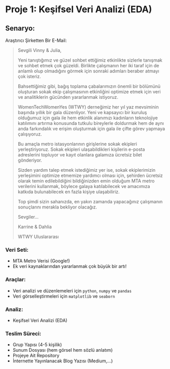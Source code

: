 # Proje 1: Keşifsel Veri Analizi (EDA)

## Senaryo:

Araştırıcı Şirketten Bir E-Mail:

> Sevgili Vinny & Julia,
>
> Yeni tanıştığımız ve güzel sohbet ettiğimiz etkinlikte sizlerle tanışmak ve sohbet etmek çok güzeldi. Birlikte çalışmanın her iki taraf için de anlamlı olup olmadığını görmek için sonraki adımları beraber atmayı çok isteriz.
>
> Bahsettiğimiz gibi, bağış toplama çabalarımızın önemli bir bölümünü oluşturan sokak ekip çalışmasının etkinliğini optimize etmek için veri ve analitiklerin gücünden yararlanmak istiyoruz.
>
> WomenTechWomenYes (WTWY) derneğimiz her yıl yaz mevsiminin başında yıllık bir gala düzenliyor. Yeni ve kapsayıcı bir kuruluş olduğumuz için gala ile hem etkinlik alanımızı kadınların teknolojiye katılımını artırma konusunda tutkulu bireylerle doldurmak hem de aynı anda farkındalık ve erişim oluşturmak için gala ile çifte görev yapmaya çalışıyoruz.
>
> Bu amaçla metro istasyonlarının girişlerine sokak ekipleri yerleştiriyoruz. Sokak ekipleri ulaşabildikleri kişilerin e-posta adreslerini topluyor ve kayıt olanlara galamıza ücretsiz bilet gönderiyor.
>
> Sizden yardım talep etmek istediğimiz yer ise, sokak ekiplerimizin yerleşimini optimize etmemize yardımcı olması için, şehirden ücretsiz olarak temin edilebildiğini bildiğinizden emin olduğum MTA metro verilerini kullanmak, böylece galaya katılabilecek ve amacımıza katkıda bulunabilecek en fazla kişiye ulaşabiliriz.
>
> Top şimdi sizin sahanızda, en yakın zamanda yapacağınız çalışmanın sonuçlarını merakla bekliyor olacağız.
>
> Sevgiler...
>
> Karrine & Dahlia
>
> WTWY Uluslararası


### Veri Seti:

 * MTA Metro Verisi (Google!)
 * Ek veri kaynaklarından yararlanmak çok büyük bir artı!
  
### Araçlar:

 * Veri analizi ve düzenlemeleri için `python`, `numpy` ve `pandas`
 * Veri görselleştirmeleri için `matplotlib` ve `seaborn`

### Analiz:

 * Keşifsel Veri Analizi (EDA)

### Teslim Süreci:

 * Grup Yapısı (4-5 kişilik) 
 * Sunum Dosyası (hem görsel hem sözlü anlatım)
 * Projeye Ait Repository
 * İnternette Yayınlanacak Blog Yazısı (Medium,...)
